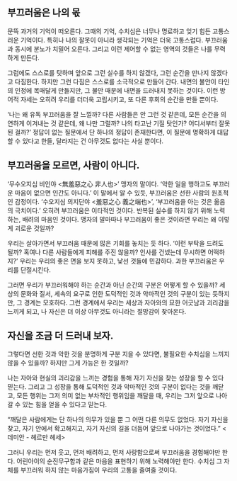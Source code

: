 ## 부끄러움은 나의 몫

문뜩 과거의 기억이 떠오른다. 그때의 기억, 수치심은 너무나 명료하고 잊기 힘든 고통스러운 기억이다. 특히나 나의 잘못이 아니라 생각되는 기억은 더욱 고통스럽다. 부끄러움과 동시에 분노가 치밀어 오른다. 그리고 이런 제어할 수 없는 영역의 것들은 나를 무력하게 만든다.

그럼에도 스스로를 탓하며 앞으로 그런 실수를 하지 않겠다, 그런 순간을 만나지 않겠다고 다짐한다. 하지만 그런 다짐은 스스로를 소극적으로 만들어 간다. 내면의 불안이 타인의 인정에 목매달게 만들지만, 그 불안 때문에 내면을 드러내지 못하는 것이다. 이런 방어적 자세는 오히려 우리를 더더욱 고립시키고, 또 다른 후회의 순간을 만들 뿐이다.

‘나는 왜 유독 부끄러움을 잘 느낄까? 다른 사람들은 안 그런 것 같은데, 모든 순간을 의연하게 이겨내는 것 같은데, 왜 나만 그럴까? 나의 타고난 기질 탓인가? 어디서부터 잘못된 걸까?’ 정답이 없는 질문에서 단 하나의 정답이 존재한다면, 이 질문에 명확하게 대답할 수 있다고 한들, 달라지는 건 아무것도 없다는 사실 뿐이다.

## 부끄러움을 모르면, 사람이 아니다.

‘무수오지심 비인야 <無羞惡之心 非人也>’ 맹자의 말이다. ‘악한 일을 행하고도 부끄러운 마음이 없으면 인간도 아니다.’ 이 말에서 알 수 있듯, 부끄러움은 선한 사람의 원초적인 감정이다. ‘수오지심 의지단야 <羞惡之心 義之端也>’, ‘부끄러움을 아는 것은 옮음의 극치이다.’ 오히려 부끄러움은 이타적인 것이다. 반복된 실수를 하지 않기 위해 노력하는, 배려의 마음인 것이다. 맹자의 말마따나 부끄러움이 좋은 것이라면 우리는 왜 이렇게 괴로운 것일까?

우리는 살아가면서 부끄러움 때문에 많은 기회를 놓치는 듯 하다. ‘이런 부탁을 드려도 될까? 혹여나 다른 사람들에게 피해를 주진 않을까? 인사를 건넸는데 무시하면 어떡하지?’ 우리는 우리의 좋은 면을 보지 못하고, 낯선 것들에 민감하다. 과한 부끄러움은 우리를 단절시킨다.

그러면 우리가 부끄러워해야 하는 순간과 아닌 순간의 구분은 어떻게 할 수 있을까? 세상의 문화와 질서, 세속의 요구로 인한 도덕적인 것과 악마적인 것의 구분이 있는 듯하지만, 그 경계는 모호하다. 그런 경계에서 우리는 세상과 자아와의 묘한 어긋남과 괴리감을 느끼게 되고, 나 자신은 더 이상 아무것도 아니라는 절망감이 찾아온다.

## 자신을 조금 더 드러내 보자.

그렇다면 선한 것과 악한 것을 분명하게 구분 지을 수 있다면, 불필요한 수치심을 느끼지 않을 수 있을까? 하지만 그게 가능은 한 것일까?

나는 자아와 현실의 괴리감을 느끼는 경험을 통해 자기 자신을 찾는 성장을 할 수 있다 믿는다. 그리고 그 성장을 통해 도덕적인 것과 악마적인 것의 구분이 없다는 것을 깨닫고, 모든 행위는 그저 의미 없는 부차적인 행위임을 깨달을 때, 우리는 그저 앞으로 나아갈 수 있는 힘을 얻을 수 있다고 믿는다.

“깨달은 사람에게는 단 하나의 의무가 있을 뿐 그 어떤 다른 의무도 없었다. 자기 자신을 찾고, 자기 안에서 확고해지고, 자기 자신의 길을 더듬어 앞으로 나아가는 것이었다.” <데미안 - 헤르만 헤세>

그러니 우리는 먼저 웃고, 먼저 배려하고, 먼저 사랑함으로써 부끄러움을 경험해야만 한다. 어린아이의 순진무구함과 같은 마음을 표현하기 위해 노력해야만 한다. 수치심 그 자체를 부끄러워 하지 않는 마음가짐이 우리의 고통을 줄여줄 것이다.
